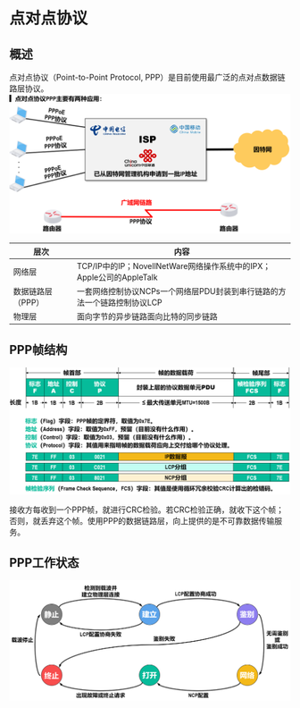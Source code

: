 # 点对点协议

## 概述

点对点协议（Point-to-Point Protocol, PPP）是目前使用最广泛的点对点数据链路层协议。
![点对点协议应用](点对点协议-应用.png)

|层次|内容|
|-|-|
|网络层|TCP/IP中的IP；NovellNetWare网络操作系统中的IPX；Apple公司的AppleTalk|
|数据链路层（PPP）|一套网络控制协议NCPs一个网络层PDU封装到串行链路的方法一个链路控制协议LCP|
|物理层|面向字节的异步链路面向比特的同步链路|

## PPP帧结构

![帧结构](点对点协议-PPP帧结构.png)

接收方每收到一个PPP帧，就进行CRC检验。若CRC检验正确，就收下这个帧；否则，就丢弃这个帧。使用PPP的数据链路层，向上提供的是不可靠数据传输服务。

## PPP工作状态

![工作状态](点对点协议-PPP工作状态.png)
